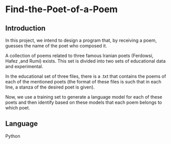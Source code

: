 # Find-the-Poet-of-a-Poem

## Introduction

In this project, we intend to design a program that, by receiving a poem, guesses the name of the poet who composed it.

A collection of poems related to three famous Iranian poets (Ferdowsi, Hafez ,and Rumi) exists. This set is divided into two sets of educational data and experimental.

In the educational set of three files, there is a .txt that contains the poems of each of the mentioned poets (the format of these files is such that in each line, a stanza of the desired poet is given). 

Now, we use a training set to generate a language model for each of these poets and then identify based on these models that each poem belongs to which poet.

## Language
Python
